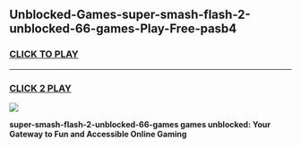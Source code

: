 
## Unblocked-Games-super-smash-flash-2-unblocked-66-games-Play-Free-pasb4
<h3>
<a href="https://premium76.site?title=super-smash-flash-2-unblocked-66-games&ref=10A">CLICK TO PLAY</a></h3>
<hr>

<h3>
<a href="https://premium76.site?title=super-smash-flash-2-unblocked-66-games&ref=10A">CLICK 2 PLAY</a>
  
</h3>

<a href="https://premium76.site?title=super-smash-flash-2-unblocked-66-games&ref=10A"><img src="https://clearcache.store/games.png"></a>


**super-smash-flash-2-unblocked-66-games games unblocked: Your Gateway to Fun and Accessible Online Gaming**
